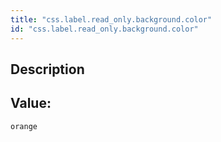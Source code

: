 ```yaml
---
title: "css.label.read_only.background.color"
id: "css.label.read_only.background.color"
---
```

## Description



## Value: 
```
orange
```